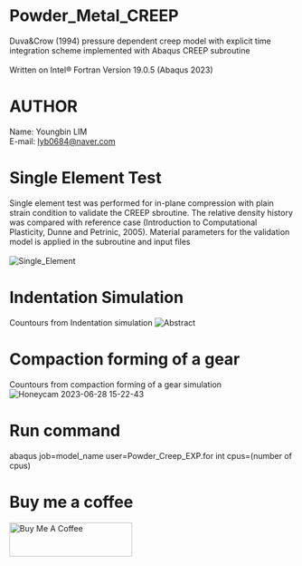 # Powder_Metal_CREEP
Duva&amp;Crow (1994) pressure dependent creep model with explicit time integration scheme implemented with Abaqus CREEP subroutine<br><br>
Written on Intel® Fortran Version 19.0.5 (Abaqus 2023)

# AUTHOR
Name: Youngbin LIM
<br>E-mail: lyb0684@naver.com<br>

# Single Element Test
Single element test was performed for in-plane compression with plain strain condition to validate the CREEP sbroutine. The relative density history was compared with reference case (Introduction to Computational Plasticity, Dunne and Petrinic, 2005). Material parameters for the validation model is applied in the subroutine and input files<br><br>
![Single_Element](https://github.com/YB-LIM/Powder_Metal_CREEP/assets/105615106/312ab1fb-3758-4def-900a-0b6c2f22cd84)

# Indentation Simulation
Countours from Indentation simulation 
![Abstract](https://github.com/YB-LIM/Powder_Metal_CREEP/assets/105615106/dd6e4ed1-e905-456a-ad1f-304b81bd759d)

# Compaction forming of a gear
Countours from compaction forming of a gear simulation
![Honeycam 2023-06-28 15-22-43](https://github.com/YB-LIM/Powder_Metal_CREEP/assets/105615106/5f597651-976a-4081-80b4-3fa9a055a42e)


# Run command
abaqus job=model_name user=Powder_Creep_EXP.for int cpus=(number of cpus)
<br>

# Buy me a coffee
<a href="https://www.buymeacoffee.com/lyb280199G" target="_blank"><img src="https://cdn.buymeacoffee.com/buttons/v2/default-yellow.png" alt="Buy Me A Coffee" style="height: 60px !important;width: 217px !important;" ></a><br>
